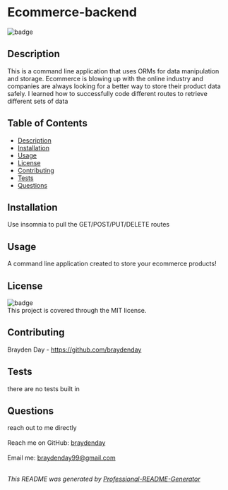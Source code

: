 <h1 text-align="center">Ecommerce-backend</h1>
  
![badge](https://img.shields.io/badge/license-MIT-brightgreen)<br>

## Description
This is a command line application that uses ORMs for data manipulation and storage. Ecommerce is blowing up with the online industry and companies are always looking for a better way to store their product data safely. I learned how to successfully code different routes to retrieve different sets of data 

## Table of Contents
- [Description](#description)
- [Installation](#installation)
- [Usage](#usage)
- [License](#license)
- [Contributing](#contributing)
- [Tests](#tests)
- [Questions](#questions)

## Installation
Use insomnia to pull the GET/POST/PUT/DELETE routes

## Usage
A command line application created to store your ecommerce products!

<!-- ![note-taker](/Develop/public/assets/screenshot1.png?raw=true "Express Note Taker") -->

## License
![badge](https://img.shields.io/badge/license-MIT-brightgreen)
<br>
This project is covered through the MIT license. 

## Contributing
Brayden Day - https://github.com/braydenday

## Tests
there are no tests built in

## Questions
reach out to me directly<br>
<br>
Reach me on GitHub: [braydenday](https://github.com/braydenday)<br>
<br>
Email me: braydenday99@gmail.com<br><br>

_This README was generated by [Professional-README-Generator](https://github.com/braydenday/Professional-README-Generator)_

